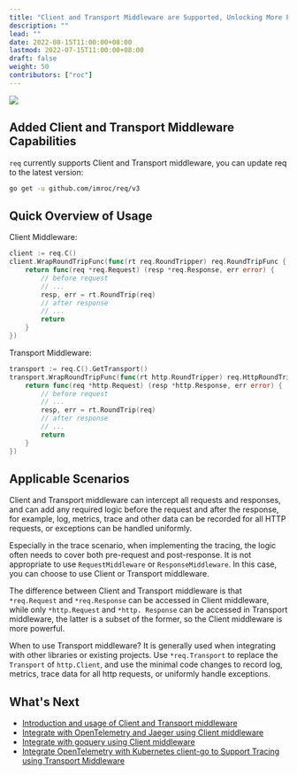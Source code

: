 ```yaml
---
title: "Client and Transport Middleware are Supported, Unlocking More Practical Usage"
description: ""
lead: ""
date: 2022-08-15T11:00:00+08:00
lastmod: 2022-07-15T11:00:00+08:00
draft: false
weight: 50
contributors: ["roc"]
---
```


<img src="/images/req.png">

## Added Client and Transport Middleware Capabilities

`req` currently supports Client and Transport middleware, you can update req to the latest version:

```bash
go get -u github.com/imroc/req/v3
```

## Quick Overview of Usage

Client Middleware:

```go
client := req.C()
client.WrapRoundTripFunc(func(rt req.RoundTripper) req.RoundTripFunc {
	return func(req *req.Request) (resp *req.Response, err error) {
		// before request
		// ...
		resp, err = rt.RoundTrip(req)
		// after response
		// ...
		return
	}
})
```

Transport Middleware:

```go
transport := req.C().GetTransport()
transport.WrapRoundTripFunc(func(rt http.RoundTripper) req.HttpRoundTripFunc {
	return func(req *http.Request) (resp *http.Response, err error) {
		// before request
		// ...
		resp, err = rt.RoundTrip(req)
		// after response
		// ...
		return
	}
})
```

## Applicable Scenarios

Client and Transport middleware can intercept all requests and responses, and can add any required logic before the request and after the response, for example, log, metrics, trace and other data can be recorded for all HTTP requests, or exceptions can be handled uniformly.

Especially in the trace scenario, when implementing the tracing, the logic often needs to cover both pre-request and post-response. It is not appropriate to use `RequestMiddleware` or `ResponseMiddleware`. In this case, you can choose to use Client or Transport middleware.

The difference between Client and Transport middleware is that `*req.Request` and `*req.Response` can be accessed in Client middleware, while only `*http.Request` and `*http. Response` can be accessed in Transport middleware, the latter is a subset of the former, so the Client middleware is more powerful.

When to use Transport middleware? It is generally used when integrating with other libraries or existing projects. Use `*req.Transport` to replace the `Transport` of `http.Client`, and use the minimal code changes to record log, metrics, trace data for all http requests, or uniformly handle exceptions.

## What's Next

- [Introduction and usage of Client and Transport middleware](../../docs/tutorial/middleware-for-client-and-transport/)
- [Integrate with OpenTelemetry and Jaeger using Client middleware](../../docs/examples/integrate-opentelemetry-and-jaeger/)
- [Integrate with goquery using Client middleware](../../docs/examples/integrate-with-goquery/)
- [Integrate OpenTelemetry with Kubernetes client-go to Support Tracing using Transport Middleware](../../docs/examples/integrate-with-client-go/#an-example-of-client-go-integrating-opentelemetry-to-support-tracing)
